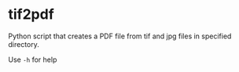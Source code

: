 # tif2pdf
Python script that creates a PDF file from tif and jpg files in specified directory.

Use ``-h`` for help
